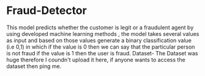 # Fraud-Detector
This model predicts whether the customer is legit or a fraudulent agent by using developed machine learning methods , the model takes several values as input and based on those values generate a binary classification value (i.e 0,1) in which if the value is 0 then we can say that the particular person is not fraud if the value is 1 then the user is fraud.
Dataset- The Dataset was huge therefore I coundn't upload it here, if anyone wants to access the dataset then ping me.
